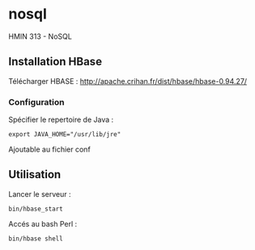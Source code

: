 # nosql
HMIN 313 - NoSQL

## Installation HBase

Télécharger HBASE :
http://apache.crihan.fr/dist/hbase/hbase-0.94.27/

### Configuration

Spécifier le repertoire de Java :
```
export JAVA_HOME="/usr/lib/jre"
```
Ajoutable au fichier conf

## Utilisation

Lancer le serveur :
```
bin/hbase_start
```

Accés au bash Perl :
```
bin/hbase shell
```

